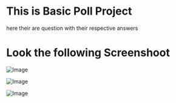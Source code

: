 # This is Basic Poll Project
here their are question with their respective answers
# Look the following Screenshoot

![Image](https://github.com/user-attachments/assets/26dc83fd-dc67-49a3-a51a-d8460192464c)


![Image](https://github.com/user-attachments/assets/27dada5a-61e7-4ff7-980d-cf6045ac8584)

![Image](https://github.com/user-attachments/assets/27dada5a-61e7-4ff7-980d-cf6045ac8584)

